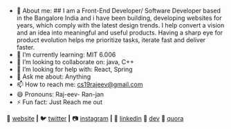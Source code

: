
- 🔭 About me: ## I am a Front-End Developer/ Software Developer based in the Bangalore India and i have been building, developing websites for years, which comply                    with the latest design trends. I help convert a vision and an idea into meaningful and useful products. Having a sharp eye for product evolution                    helps me prioritize tasks, iterate fast and deliver faster.
- 🌱 I’m currently learning: MIT 6.006
- 👯 I’m looking to collaborate on: java, C++
- 🤔 I’m looking for help with: React, Spring
- 💬 Ask me about: Anything
- 📫 How to reach me: cs19rajeev@gmail.com
- 😄 Pronouns: Raj-eev- Ran-jan
- ⚡ Fun fact: Just Reach me out


🏡 [website][website] **|** 
🐦 [twitter][twitter] **|** 
📷 [instagram][instagram] **|** 
👔 [linkedin][linkedin]
🔭 [dev][dev]
💬 [quora][quora]


[gatsby]: https://gatsbyjs.org
[website]: https://rajeevranjan.co
[twitter]: https://twitter.com/rajeevkumar0301
[instagram]: https://www.instagram.com/rajeevranjancom/?hl=en
[linkedin]: https://www.linkedin.com/in/rajeev-ranjan-691043111/
[dev]: https://dev.to/rajeevkumar0301
[quora]: https://www.quora.com/profile/Rajeev-Ranjan-664
